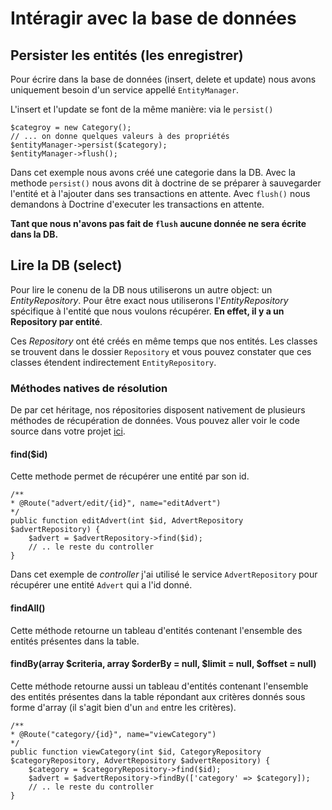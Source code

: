 # Intéragir avec la base de données

## Persister les entités (les enregistrer)

Pour écrire dans la base de données (insert, delete et update) nous avons uniquement besoin d'un service appellé `EntityManager`.

L'insert et l'update se font de la même manière: via le `persist()`

```
$categroy = new Category();
// ... on donne quelques valeurs à des propriétés
$entityManager->persist($category);
$entityManager->flush();
``` 
Dans cet exemple nous avons créé une categorie dans la DB. Avec la methode `persist()` nous avons dit à doctrine de se préparer à sauvegarder l'entité et à l'ajouter dans ses transactions en attente.
Avec `flush()` nous demandons à Doctrine d'executer les transactions en attente. 

**Tant que nous n'avons pas fait de `flush` aucune donnée ne sera écrite dans la DB.**

## Lire la DB (select)

Pour lire le conenu de la DB nous utiliserons un autre object: un _EntityRepository_. Pour être exact nous utiliserons l'_EntityRepository_ spécifique à l'entité que nous voulons récupérer. **En effet, il y a un Repository par entité**.

Ces _Repository_ ont été créés en même temps que nos entités. Les classes se trouvent dans le dossier `Repository` et vous pouvez constater que ces classes étendent indirectement `EntityRepository`.

### Méthodes natives de résolution

De par cet héritage, nos répositories disposent nativement de plusieurs méthodes de récupération de données. Vous pouvez aller voir le code source dans votre projet [ici](https://github.com/webmozart/doctrine-orm/blob/master/lib/Doctrine/ORM/EntityRepository.php).

#### find($id)
Cette methode permet de récupérer une entité par son id.

```
/**
* @Route("advert/edit/{id}", name="editAdvert")
*/
public function editAdvert(int $id, AdvertRepository $advertRepository) {
    $advert = $advertRepository->find($id);
    // .. le reste du controller
}
```

Dans cet exemple de _controller_ j'ai utilisé le service `AdvertRepository` pour récupérer une entité `Advert` qui a l'id donné.

#### findAll()
Cette méthode retourne un tableau d'entités contenant l'ensemble des entités présentes dans la table.

#### findBy(array $criteria, array $orderBy = null, $limit = null, $offset = null)
Cette méthode retourne aussi un tableau d'entités contenant l'ensemble des entités présentes dans la table répondant aux critères donnés sous forme d'array (il s'agit bien d'un `and` entre les critères).


```
/**
* @Route("category/{id}", name="viewCategory")
*/
public function viewCategory(int $id, CategoryRepository $categoryRepository, AdvertRepository $advertRepository) {
    $category = $categoryRepository->find($id);
    $advert = $advertRepository->findBy(['category' => $category]);
    // .. le reste du controller
}
```
 


